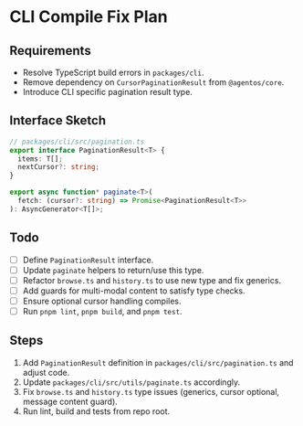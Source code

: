 # CLI Compile Fix Plan

## Requirements

- Resolve TypeScript build errors in `packages/cli`.
- Remove dependency on `CursorPaginationResult` from `@agentos/core`.
- Introduce CLI specific pagination result type.

## Interface Sketch

```ts
// packages/cli/src/pagination.ts
export interface PaginationResult<T> {
  items: T[];
  nextCursor?: string;
}

export async function* paginate<T>(
  fetch: (cursor?: string) => Promise<PaginationResult<T>>
): AsyncGenerator<T[]>;
```

## Todo

- [ ] Define `PaginationResult` interface.
- [ ] Update `paginate` helpers to return/use this type.
- [ ] Refactor `browse.ts` and `history.ts` to use new type and fix generics.
- [ ] Add guards for multi-modal content to satisfy type checks.
- [ ] Ensure optional cursor handling compiles.
- [ ] Run `pnpm lint`, `pnpm build`, and `pnpm test`.

## Steps

1. Add `PaginationResult` definition in `packages/cli/src/pagination.ts` and adjust code.
2. Update `packages/cli/src/utils/paginate.ts` accordingly.
3. Fix `browse.ts` and `history.ts` type issues (generics, cursor optional, message content guard).
4. Run lint, build and tests from repo root.
